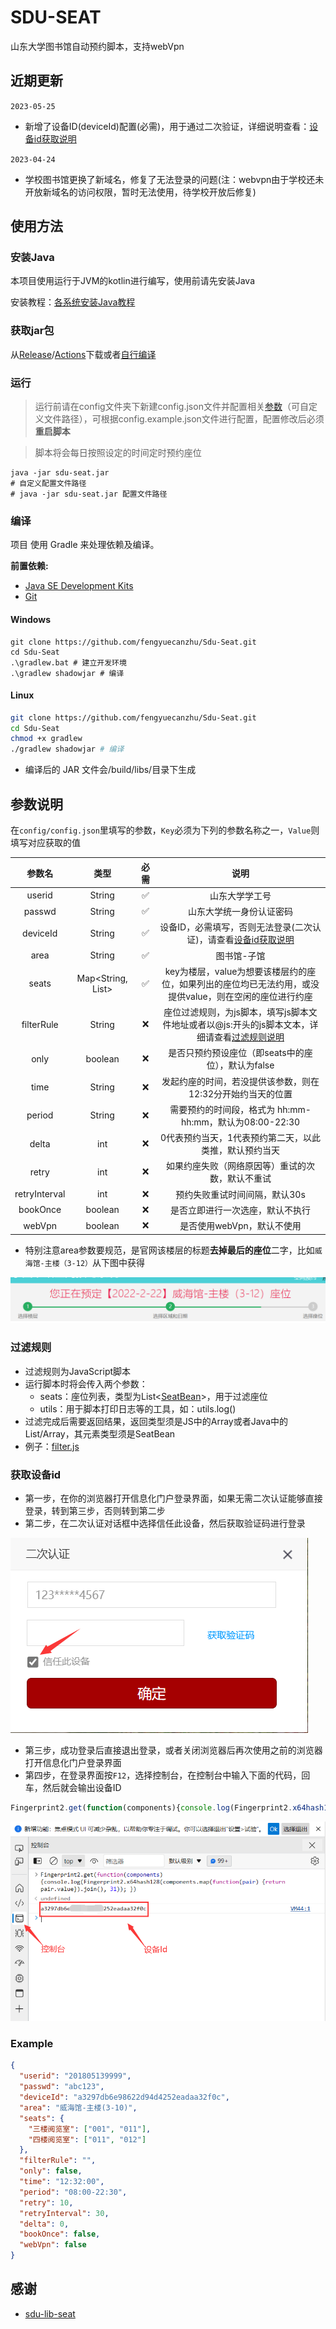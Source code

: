 # SDU-SEAT

山东大学图书馆自动预约脚本，支持webVpn

## 近期更新
``2023-05-25``
* 新增了设备ID(deviceId)配置(必需)，用于通过二次验证，详细说明查看：[设备id获取说明](#获取设备id)

``2023-04-24``

* 学校图书馆更换了新域名，修复了无法登录的问题(注：webvpn由于学校还未开放新域名的访问权限，暂时无法使用，待学校开放后修复)

## 使用方法

### 安装Java

本项目使用运行于JVM的kotlin进行编写，使用前请先安装Java

安装教程：[各系统安装Java教程](https://cloud.tencent.com/developer/article/1957454)

### 获取jar包

从[Release](https://github.com/fengyuecanzhu/Sdu-Seat/releases/)/[Actions](https://github.com/fengyuecanzhu/Sdu-Seat/actions/workflows/build.yml)下载或者[自行编译](#编译)

### 运行

> 运行前请在config文件夹下新建config.json文件并配置相关[参数](#参数说明)（可自定义文件路径），可根据config.example.json文件进行配置，配置修改后必须**重启脚本**

> 脚本将会每日按照设定的时间定时预约座位

```shell
java -jar sdu-seat.jar
# 自定义配置文件路径
# java -jar sdu-seat.jar 配置文件路径
```

### 编译

项目 使用 Gradle 来处理依赖及编译。

**前置依赖:**

- [Java SE Development Kits](https://www.oracle.com/java/technologies/downloads/)
- [Git](https://git-scm.com/downloads)

#### Windows

```shell
git clone https://github.com/fengyuecanzhu/Sdu-Seat.git
cd Sdu-Seat
.\gradlew.bat # 建立开发环境
.\gradlew shadowjar # 编译
```

#### Linux

```bash
git clone https://github.com/fengyuecanzhu/Sdu-Seat.git
cd Sdu-Seat
chmod +x gradlew
./gradlew shadowjar # 编译
```

* 编译后的 JAR 文件会/build/libs/目录下生成

## 参数说明

在`config/config.json`里填写的参数，`Key`必须为下列的参数名称之一，`Value`则填写对应获取的值

|      参数名      |   类型    |  必需   |                              说明                              |
|:-------------:| :-------: |:-----:|:------------------------------------------------------------:|
|    userid     |   String  |  ✅  |                           山东大学学工号                            |
|    passwd     |   String  | ✅  |                         山东大学统一身份认证密码                         |
|   deviceId    |   String  | ✅  |                  设备ID，必需填写，否则无法登录(二次认证)，请查看[设备id获取说明](#获取设备id)                  |
|     area      |   String  | ✅  |                            图书馆-子馆                            |
|     seats     | Map<String, List<String>> | ✅  |  key为楼层，value为想要该楼层约的座位，如果列出的座位均已无法约用，或没提供value，则在空闲的座位进行约座  |
|  filterRule   | String | ❌ | 座位过滤规则，为js脚本，填写js脚本文件地址或者以@js:开头的js脚本文本，详细请查看[过滤规则说明](#过滤规则) |
|     only      | boolean | ❌ |                是否只预约预设座位（即seats中的座位），默认为false                |
|     time      |    String    | ❌ |               发起约座的时间，若没提供该参数，则在12:32分开始约当天的位置               |
|    period     | String | ❌ |           需要预约的时间段，格式为 hh:mm-hh:mm，默认为08:00-22:30            |
|     delta     |    int    | ❌ |                 0代表预约当天，1代表预约第二天，以此类推，默认预约当天                 |
|     retry     |    int    | ❌ |                   如果约座失败（网络原因等）重试的次数，默认不重试                   |
| retryInterval | int | ❌ |                       预约失败重试时间间隔，默认30s                       |
|   bookOnce    |  boolean  | ❌ |                       是否立即进行一次选座，默认不执行                       |
|    webVpn     | boolean | ❌ |                       是否使用webVpn，默认不使用                       |

- 特别注意area参数要规范，是官网该楼层的标题**去掉最后的座位**二字，比如`威海馆-主楼（3-12）`从下图中获得

![威海馆-主楼（3-12）](img/img.png)

### 过滤规则

* 过滤规则为JavaScript脚本
* 运行脚本时将会传入两个参数：
    - seats：座位列表，类型为List<[SeatBean](./src/main/kotlin/me/fycz/sduseat/bean/SeatBean.kt)>，用于过滤座位
    - utils：用于脚本打印日志等的工具，如：utils.log()
* 过滤完成后需要返回结果，返回类型须是JS中的Array或者Java中的List/Array，其元素类型须是SeatBean
* 例子：[filter.js](./filter.js)

### 获取设备id

* 第一步，在你的浏览器打开信息化门户登录界面，如果无需二次认证能够直接登录，转到第三步，否则转到第二步
* 第二步，在二次认证对话框中选择信任此设备，然后获取验证码进行登录

![](./img/verify.png)

* 第三步，成功登录后直接退出登录，或者关闭浏览器后再次使用之前的浏览器打开信息化门户登录界面
* 第四步，在登录界面按`F12`，选择控制台，在控制台中输入下面的代码，回车，然后就会输出设备ID

```js
Fingerprint2.get(function(components){console.log(Fingerprint2.x64hash128(components.map(function(pair){return pair.value}).join(),31));})
```

![](./img/deviceId.png)

### Example

```json
{
  "userid": "201805139999",
  "passwd": "abc123",
  "deviceId": "a3297db6e98622d94d4252eadaa32f0c",
  "area": "威海馆-主楼(3-10)",
  "seats": {
    "三楼阅览室": ["001", "011"],
    "四楼阅览室": ["011", "012"]
  },
  "filterRule": "",
  "only": false,
  "time": "12:32:00",
  "period": "08:00-22:30",
  "retry": 10,
  "retryInterval": 30,
  "delta": 0,
  "bookOnce": false,
  "webVpn": false
}
```

## 感谢

* [sdu-lib-seat](https://github.com/PTYin/sdu-lib-seat)

